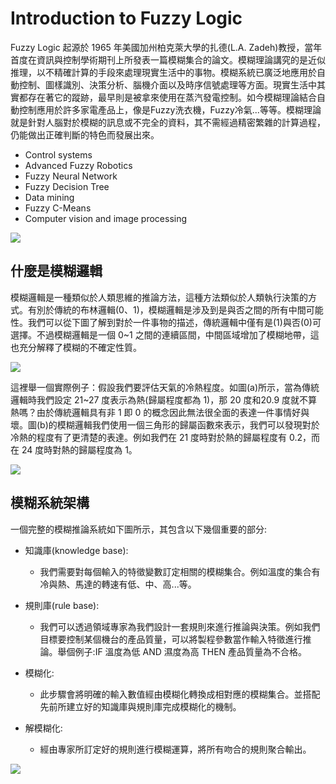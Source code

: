 # Introduction to Fuzzy Logic
Fuzzy Logic 起源於 1965 年美國加州柏克萊大學的扎德(L.A. Zadeh)教授，當年首度在資訊與控制學術期刊上所發表一篇模糊集合的論文。模糊理論講究的是近似推理，以不精確計算的手段來處理現實生活中的事物。模糊系統已廣泛地應用於自動控制、圖樣識別、決策分析、腦機介面以及時序信號處理等方面。現實生活中其實都存在著它的蹤跡，最早則是被拿來使用在蒸汽發電控制。如今模糊理論結合自動控制應用於許多家電產品上，像是Fuzzy洗衣機，Fuzzy冷氣...等等。模糊理論就是針對人腦對於模糊的訊息或不完全的資料，其不需經過精密繁雜的計算過程，仍能做出正確判斷的特色而發展出來。

- Control systems
- Advanced Fuzzy Robotics
- Fuzzy Neural Network
- Fuzzy Decision Tree
- Data mining
- Fuzzy C-Means
- Computer vision and image processing

![](https://i.imgur.com/hIOoF7K.png)


## 什麼是模糊邏輯
模糊邏輯是一種類似於人類思維的推論方法，這種方法類似於人類執行決策的方式。有別於傳統的布林邏輯(0、1)，模糊邏輯是涉及到是與否之間的所有中間可能性。我們可以從下圖了解到對於一件事物的描述，傳統邏輯中僅有是(1)與否(0)可選擇。不過模糊邏輯是一個 0~1 之間的連續區間，中間區域增加了模糊地帶，這也充分解釋了模糊的不確定性質。

![](https://i.imgur.com/HiGdiyM.png)

這裡舉一個實際例子：假設我們要評估天氣的冷熱程度。如圖(a)所示，當為傳統邏輯時我們設定 21~27 度表示為熱(歸屬程度都為 1)，那 20 度和20.9 度就不算熱嗎？由於傳統邏輯具有非 1 即 0 的概念因此無法很全面的表達一件事情好與壞。圖(b)的模糊邏輯我們使用一個三角形的歸屬函數來表示，我們可以發現對於冷熱的程度有了更清楚的表達。例如我們在 21 度時對於熱的歸屬程度有 0.2，而在 24 度時對熱的歸屬程度為 1。

![](https://i.imgur.com/vWEwpye.png)

## 模糊系統架構
一個完整的模糊推論系統如下圖所示，其包含以下幾個重要的部分:

- 知識庫(knowledge base):
    - 我們需要對每個輸入的特徵變數訂定相關的模糊集合。例如溫度的集合有冷與熱、馬達的轉速有低、中、高...等。
- 規則庫(rule base):
    - 我們可以透過領域專家為我們設計一套規則來進行推論與決策。例如我們目標要控制某個機台的產品質量，可以將製程參數當作輸入特徵進行推論。舉個例子:IF 溫度為低 AND 濕度為高 THEN 產品質量為不合格。
- 模糊化:
    - 此步驟會將明確的輸入數值經由模糊化轉換成相對應的模糊集合。並搭配先前所建立好的知識庫與規則庫完成模糊化的機制。

- 解模糊化:
    - 經由專家所訂定好的規則進行模糊運算，將所有吻合的規則聚合輸出。

![](https://i.imgur.com/ve28tk3.png)